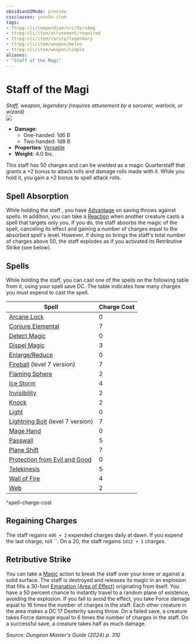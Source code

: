 ```yaml
---
obsidianUIMode: preview
cssclasses: json5e-item
tags:
- ttrpg-cli/compendium/src/5e/xdmg
- ttrpg-cli/item/attunement/required
- ttrpg-cli/item/rarity/legendary
- ttrpg-cli/item/weapon/melee
- ttrpg-cli/item/weapon/simple
aliases: 
- "Staff of the Magi"
---
```

# Staff of the Magi
*Staff, weapon, legendary (requires attunement by a sorcerer, warlock, or wizard)*  
![](3-Mechanics/CLI/items/img/staff-of-the-magi.webp#right)

- **Damage**:
  - One-handed: 1d6 B
  - Two-handed: 1d8 B
- **Properties**: [Versatile](3-Mechanics/CLI/rules/item-properties.md#Versatile)
- **Weight**: 4.0 lbs.

This staff has 50 charges and can be wielded as a magic Quarterstaff that grants a +2 bonus to attack rolls and damage rolls made with it. While you hold it, you gain a +2 bonus to spell attack rolls.

## Spell Absorption

While holding the staff , you have [Advantage](3-Mechanics/CLI/rules/variant-rules/advantage-xphb.md) on saving throws against spells. In addition, you can take a [Reaction](3-Mechanics/CLI/rules/variant-rules/reaction-xphb.md) when another creature casts a spell that targets only you. If you do, the staff absorbs the magic of the spell, canceling its effect and gaining a number of charges equal to the absorbed spell's level. However, if doing so brings the staff's total number of charges above 50, the staff explodes as if you activated its Retributive Strike (see below).

## Spells

While holding the staff, you can cast one of the spells on the following table from it, using your spell save DC. The table indicates how many charges you must expend to cast the spell.

| Spell | Charge Cost |
|-------|-------------|
| [Arcane Lock](3-Mechanics/CLI/spells/arcane-lock-xphb.md) | 0 |
| [Conjure Elemental](3-Mechanics/CLI/spells/conjure-elemental-xphb.md) | 7 |
| [Detect Magic](3-Mechanics/CLI/spells/detect-magic-xphb.md) | 0 |
| [Dispel Magic](3-Mechanics/CLI/spells/dispel-magic-xphb.md) | 3 |
| [Enlarge/Reduce](3-Mechanics/CLI/spells/enlarge-reduce-xphb.md) | 0 |
| [Fireball](3-Mechanics/CLI/spells/fireball-xphb.md) (level 7 version) | 7 |
| [Flaming Sphere](3-Mechanics/CLI/spells/flaming-sphere-xphb.md) | 2 |
| [Ice Storm](3-Mechanics/CLI/spells/ice-storm-xphb.md) | 4 |
| [Invisibility](3-Mechanics/CLI/spells/invisibility-xphb.md) | 2 |
| [Knock](3-Mechanics/CLI/spells/knock-xphb.md) | 2 |
| [Light](3-Mechanics/CLI/spells/light-xphb.md) | 0 |
| [Lightning Bolt](3-Mechanics/CLI/spells/lightning-bolt-xphb.md) (level 7 version) | 7 |
| [Mage Hand](3-Mechanics/CLI/spells/mage-hand-xphb.md) | 0 |
| [Passwall](3-Mechanics/CLI/spells/passwall-xphb.md) | 5 |
| [Plane Shift](3-Mechanics/CLI/spells/plane-shift-xphb.md) | 7 |
| [Protection from Evil and Good](3-Mechanics/CLI/spells/protection-from-evil-and-good-xphb.md) | 0 |
| [Telekinesis](3-Mechanics/CLI/spells/telekinesis-xphb.md) | 5 |
| [Wall of Fire](3-Mechanics/CLI/spells/wall-of-fire-xphb.md) | 4 |
| [Web](3-Mechanics/CLI/spells/web-xphb.md) | 2 |
^spell-charge-cost

## Regaining Charges

The staff regains `4d6 + 2` expended charges daily at dawn. If you expend the last charge, roll ``. On a 20, the staff regains `1d12 + 1` charges.

## Retributive Strike

You can take a [Magic](3-Mechanics/CLI/rules/actions.md#Magic) action to break the staff over your knee or against a solid surface. The staff is destroyed and releases its magic in an explosion that fills a 30-foot [Emanation [Area of Effect]](3-Mechanics/CLI/rules/variant-rules/emanation-area-of-effect-xphb.md) originating from itself. You have a 50 percent chance to instantly travel to a random plane of existence, avoiding the explosion. If you fail to avoid the effect, you take Force damage equal to 16 times the number of charges in the staff. Each other creature in the area makes a DC 17 Dexterity saving throw. On a failed save, a creature takes Force damage equal to 6 times the number of charges in the staff. On a successful save, a creature takes half as much damage.

*Source: Dungeon Master's Guide (2024) p. 310*
